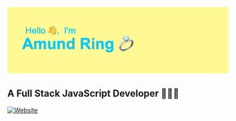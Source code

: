 
![Header](https://github.com/Amund-Ring/Amund-Ring/blob/main/header.png?raw=true)

## A Full Stack JavaScript Developer 👨🏻‍💻

[![Website](https://img.shields.io/website?label=My%20Portfolio%20Website&style=for-the-badge&up_message=go&url=https%3A%2F%2Famund-ring.github.io%2FPortfolio-Website%2F)](https://amund-ring.github.io/Portfolio-Website/)

